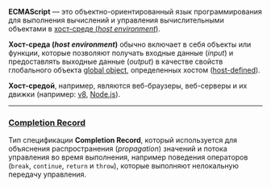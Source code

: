**ECMAScript** — это объектно-ориентированный язык программирования для выполнения вычислений и управления вычислительными объектами в [хост-среде (*host environment*)](https://tc39.es/ecma262/multipage/overview.html#_ref_992).

**Хост-среда (*host environment*)** обычно включает в себя объекты или функции, которые позволяют получать входные данные (*input*) и предоставлять выходные данные (*output*) в качестве свойств глобального объекта [global object](https://tc39.es/ecma262/multipage/global-object.html#sec-global-object), определенных хостом ([host-defined](https://tc39.es/ecma262/multipage/overview.html#host-defined)).

**Хост-средой**, например, являются веб-браузеры, веб-серверы и их движки (например: [v8](https://v8.dev/), [Node.js](https://nodejs.org/en)).

___

### [Completion Record](https://tc39.es/ecma262/multipage/ecmascript-data-types-and-values.html#sec-completion-record-specification-type)

Тип спецификации **Completion Record**, который используется для объяснения распространения (*propagation*) значений и потока управления во время выполнения, например поведения операторов (`break`, `continue`, `return` и `throw`), которые выполняют нелокальную передачу управления.
